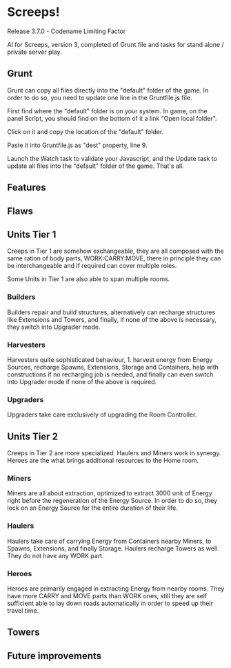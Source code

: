 # Screeps!
Release 3.7.0 - Codename Limiting Factor

AI for Screeps, version 3, completed of Grunt file and tasks for stand alone / private server play.

## Grunt
Grunt can copy all files directly into the "default" folder of the game. In order to do so, you need to update one line in the Gruntfile.js file.

First find where the "default" folder is on your system. In game, on the panel Script, you should find on the bottom of it a link "Open local folder".

Click on it and copy the location of the "default" folder.

Paste it into Gruntfile.js as "dest" property, line 9.

Launch the Watch task to validate your Javascript, and the Update task to update all files into the "default" folder of the game. That's all.

## Features

## Flaws

## Units Tier 1
Creeps in Tier 1 are somehow exchangeable, they are all composed with the same ration of body parts, WORK:CARRY:MOVE, there in principle they can be interchangeable and if required can cover multiple roles.

Some Units in Tier 1 are also able to span multiple rooms.

### Builders
Builders repair and build structures, alternatively can recharge structures like Extensions and Towers, and finally, if none of the above is necessary, they switch into Upgrader mode.

### Harvesters
Harvesters quite sophisticated behaviour, 1. harvest energy from Energy Sources, recharge Spawns, Extensions, Storage and Containers, help with constructions if no recharging job is needed, and finally can even switch into Upgrader mode if none of the above is required.

### Upgraders
Upgraders take care exclusively of upgrading the Room Controller.

## Units Tier 2
Creeps in Tier 2 are more specialized. Haulers and Miners work in synergy. Heroes are the what brings additional resources to the Home room.

### Miners
Miners are all about extraction, optimized to extract 3000 unit of Energy right before the regeneration of the Energy Source. In order to do so, they lock on an Energy Source for the entire duration of their life.

### Haulers
Haulers take care of carrying Energy from Containers nearby Miners, to Spawns, Extensions, and finally Storage. Haulers recharge Towers as well. They do not have any WORK part.

### Heroes
Heroes are primarily engaged in extracting Energy from nearby rooms. They have more CARRY and MOVE parts than WORK ones, still they are self sufficient able to lay down roads automatically in order to speed up their travel time.

## Towers

## Future improvements

